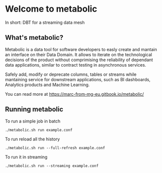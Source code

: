 # Welcome to metabolic

In short: DBT for a streaming data mesh

## What's metabolic?

Metabolic is a data tool for software developers to easly create and mantain an interface on their Data Domain. It allows to iterate on the technological decisions of the product without comprimising the reliability of dependant data applications, similar to contract testing in asynchronous services. 

Safely add, modify or deprecate columns, tables or streams while mantaining service for downstream applications, such as BI dashboards, Analytics products and Machine Learning.

You can read more at https://marc-from-mg-eu.gitbook.io/metabolic/

## Running metabolic

To run a simple job in batch
````
./metabolic.sh run example.conf
````

To run reload all the history
````
./metabolic.sh run --full-refresh example.conf
````

To run it in streaming
````
./metabolic.sh run --streaming example.conf
````
